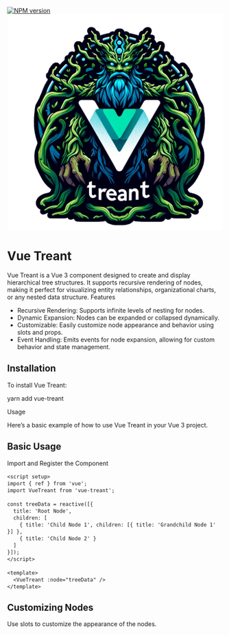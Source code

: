 [![NPM version](https://img.shields.io/npm/v/vue-treant.svg)](https://www.npmjs.com/package/vue-treant)
[![Logo](./logo.png)](https://www.npmjs.com/package/vue-treant)
# Vue Treant

Vue Treant is a Vue 3 component designed to create and display hierarchical tree structures. It supports recursive rendering of nodes, making it perfect for visualizing entity relationships, organizational charts, or any nested data structure.
Features

* Recursive Rendering: Supports infinite levels of nesting for nodes.
* Dynamic Expansion: Nodes can be expanded or collapsed dynamically.
* Customizable: Easily customize node appearance and behavior using slots and props.
* Event Handling: Emits events for node expansion, allowing for custom behavior and state management.

## Installation

To install Vue Treant:

yarn add vue-treant

Usage

Here’s a basic example of how to use Vue Treant in your Vue 3 project.
## Basic Usage
    
Import and Register the Component
```
<script setup>
import { ref } from 'vue';
import VueTreant from 'vue-treant';

const treeData = reactive([{
  title: 'Root Node',
  children: [
    { title: 'Child Node 1', children: [{ title: 'Grandchild Node 1' }] },
    { title: 'Child Node 2' }
  ]
}]);
</script>

<template>
  <VueTreant :node="treeData" />
</template>
```
## Customizing Nodes

Use slots to customize the appearance of the nodes. 
